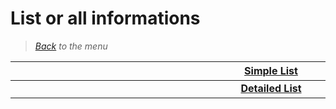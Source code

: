 # List or all informations

> *[Back](../games.md) to the menu*


| <img width="330" height="1">[Simple List](gb_list.md)<img width="330" height="1"> |
| :---: |
| <img width="330" height="1">**[Detailed List](gb_info_games.md)**<img width="330" height="1"> |
